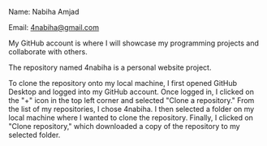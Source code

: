 Name: Nabiha Amjad

Email: 4nabiha@gmail.com

My GitHub account is where I will showcase my programming projects and collaborate with others.

The repository named 4nabiha is a personal website project.

To clone the repository onto my local machine, I first opened GitHub Desktop and logged into my GitHub account. Once logged in, I clicked on the "+" icon in the top left corner and selected "Clone a repository." From the list of my repositories, I chose 4nabiha. I then selected a folder on my local machine where I wanted to clone the repository. Finally, I clicked on "Clone repository," which downloaded a copy of the repository to my selected folder.